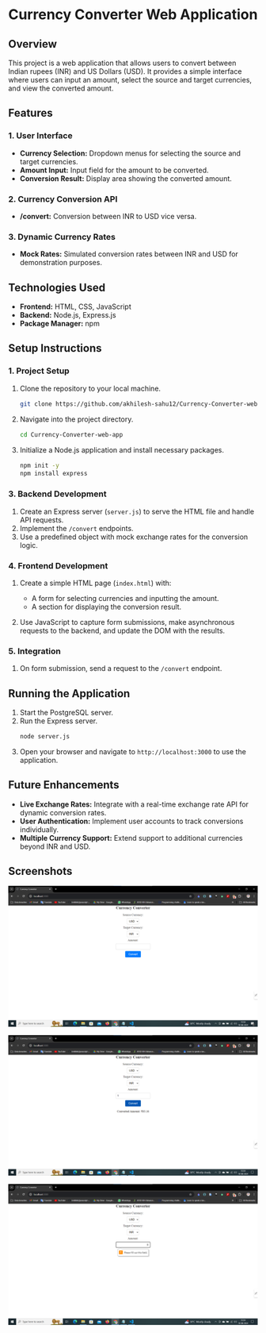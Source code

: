 # Currency Converter Web Application

## Overview

This project is a web application that allows users to convert between Indian rupees (INR) and US Dollars (USD). It provides a simple interface where users can input an amount, select the source and target currencies, and view the converted amount. 

## Features

### 1. User Interface
- **Currency Selection:** Dropdown menus for selecting the source and target currencies.
- **Amount Input:** Input field for the amount to be converted.
- **Conversion Result:** Display area showing the converted amount.

### 2. Currency Conversion API
- **/convert:** Conversion between INR to USD vice versa.

### 3. Dynamic Currency Rates
- **Mock Rates:** Simulated conversion rates between INR and USD for demonstration purposes.

## Technologies Used

- **Frontend:** HTML, CSS, JavaScript
- **Backend:** Node.js, Express.js
- **Package Manager:** npm

## Setup Instructions

### 1. Project Setup
1. Clone the repository to your local machine.
    ```bash
    git clone https://github.com/akhilesh-sahu12/Currency-Converter-web-app.git
    ```
2. Navigate into the project directory.
    ```bash
    cd Currency-Converter-web-app
    ```
3. Initialize a Node.js application and install necessary packages.
    ```bash
    npm init -y
    npm install express
    ```

### 3. Backend Development
1. Create an Express server (`server.js`) to serve the HTML file and handle API requests.
2. Implement the `/convert` endpoints.
3. Use a predefined object with mock exchange rates for the conversion logic.

### 4. Frontend Development
1. Create a simple HTML page (`index.html`) with:
    - A form for selecting currencies and inputting the amount.
    - A section for displaying the conversion result.
    
2. Use JavaScript to capture form submissions, make asynchronous requests to the backend, and update the DOM with the results.

### 5. Integration
1. On form submission, send a request to the `/convert` endpoint.

## Running the Application

1. Start the PostgreSQL server.
2. Run the Express server.
    ```bash
    node server.js
    ```
3. Open your browser and navigate to `http://localhost:3000` to use the application.

## Future Enhancements

- **Live Exchange Rates:** Integrate with a real-time exchange rate API for dynamic conversion rates.
- **User Authentication:** Implement user accounts to track conversions individually.
- **Multiple Currency Support:** Extend support to additional currencies beyond INR and USD.


## Screenshots
![App Screenshot](https://github.com/akhilesh-sahu12/Currency-Converter-web-app/blob/master/public/screenshots/1.png)

![App Screenshot](https://github.com/akhilesh-sahu12/Currency-Converter-web-app/blob/master/public/screenshots/2.png)

![App Screenshot](https://github.com/akhilesh-sahu12/Currency-Converter-web-app/blob/master/public/screenshots/3.png) 
